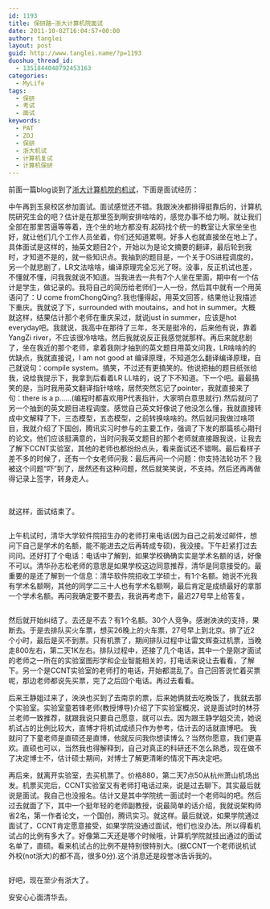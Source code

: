 ```yaml
---
id: 1193
title: 保研路—浙大计算机院面试
date: 2011-10-02T16:04:57+00:00
author: tanglei
layout: post
guid: http://www.tanglei.name/?p=1193
duoshuo_thread_id:
  - 1351844048792453163
categories:
  - MyLife
tags: 
  - 保研
  - 考试
  - 面试
keywords:
  - PAT
  - ZOJ
  - 保研
  - 浙大机试
  - 计算机复试
  - 计算机保研
---
```

前面一篇blog谈到了[浙大计算机院的机试](/blog/the-practise-on-pc-of-postgraduate-in-cs-zju.html)，下面是面试经历：

中午再到玉泉校区参加面试。面试感觉还不错。我跟泱泱都排得挺靠后的，计算机院研究生会的吧？估计是在那里签到啊安排啥啥的，感觉办事不给力啊。就让我们全部在那里苦逼等等着，连个坐的地方都没有.起码找个统一的教室让大家坐坐也好，就让他们几个工作人员坐着，你们还知道累啊。好多人也就直接坐在地上了。具体面试是这样的，抽英文题目2个，开始以为是论文摘要的翻译，最后轮到我时，才知道不是的，就一些知识点。我抽到的题目是，一个关于OS进程调度的，另一个就悲剧了，LR文法啥啥，编译原理完全忘光了呀。没事，反正机试也差，不懂就不懂，问我我就说不知道。当我进去一共有7个人坐在里面，期中有一个估计是学生，做记录的。我将自己的简历给老师们一人一份，然后其中就有一个用英语问了：U come fromChongQing?.我也懂得起，用英文回答，结果他让我描述下重庆。我就说了下，surrounded with moutains，and hot in summer。大概就这样，结果估计那个老师在重庆呆过，就说just in summer，应该是hot everyday吧。我就说，我高中在那待了三年，冬天是挺冷的，后来他有说，靠着YangZi river，不应该很冷啥啥。然后我就说反正我感觉就那样。再后来就悲剧了，坐在我近的那个老师，拿着我刚才抽到的英文题目用英文问我，LR啥啥的的优缺点，我就直接说，I am not good at 编译原理，不知道怎么翻译编译原理，自己就说句：compile system。搞笑，不过还有更搞笑的。他说把抽的题目纸张给我，说给我提示下，我拿到后看着LR LL啥的，说了下不知道。下一个吧。最最搞笑的是，当时我用英文翻译指针啥啥，居然突然忘记了pointer，我就直接来了句：there is a p……(编程时都喜欢用P代表指针，大家明白意思就行).然后就问了另一个抽到的英文题目进程调度。感觉自己英文好像说了他没怎么懂，我就直接转成中文解释了下，三态模型，五态模型，之前转换啥啥的。然后就问我做过啥项目，我就介绍了下国创，腾讯实习时参与的主要工作，强调了下发的那篇核心期刊的论文。他们应该挺满意的，当时问我英文题目的那个老师就直接跟我说，让我去了解下CCNT实验室，其他的老师也都纷纷点头，看来面试还不错啊。最后看样子差不多的时候了，还有一个女老师问我：最后再问一个问题：你支持法轮功不？我被这个问题“吓”到了，居然还有这种问题，然后就笑笑说，不支持。然后还再再做得记录上签字，转身走人。

&nbsp;

<pre>就这样，面试结束了。</pre>

<pre></pre>

上午机试时，清华大学软件院招生办的老师打来电话(因为自己之前发过邮件，想问下自己是学术的名额，能不能进去之后再转成专硕)，我没接。下午赶紧打过去问问。还好打了个电话：电话中了解到，如果学校确确实实是学术名额的话，好像不可以。清华孙志松老师的意思是如果学校这边同意推荐，清华是同意接受的。最重要的是还了解到一个信息：清华软件院招收工学硕士，有1个名额。她说不光我有学术名额啊，其他的同学二三十人也有学术名额啊，最后肯定是成绩最好的拿那一个学术名额。再问我确定要不要去，我说再考虑下，最迟27号早上给答复。

<pre></pre>

然后就开始纠结了。去还是不去？有1个名额。30个人竞争。感谢泱泱的支持，果断去。于是去排队买火车票，想买26晚上的火车票，27号早上到北京。排了近2个小时，最后是买不到票。只有机票了，期间排队过程中让雷文辉查过机票，当晚走800左右，第二天1K左右。排队过程中，还接了几个电话，其中一个是刚才面试的老师之一所在的实验室图形学和企业智能相关的，打电话来说让去看看，了解下。另一个是CCNT实验室的老师打的电话，开始都混乱了。自己回答说忙着买票呢，那边老师都说先买票，完了之后回个电话。再过去看看。

后来王静姐过来了，泱泱也买到了去南京的票，后来她俩就去吃晚饭了，我就去那个实验室。实验室童若锋老师(教授博导)介绍了下实验室概况，说是面试时的林芬兰老师一致推荐，就跟我说只要自己愿意，就可以去。因为跟王静学姐交流，她说机试占的比例比较大，直博才将机试成绩只作为参考，估计去的话就直博吧。 我就问了下童老师是直硕还是直博，他就反问我你想读博么？当然你愿意，我们更喜欢。直硕也可以，当然我也得解释到，自己对真正的科研还不怎么熟悉，现在做不了决定博士不，估计硕士期间，对博士了解更清晰的情况下再决定吧。

再后来，就离开实验室，去买机票了。价格880，第二天7点50从杭州萧山机场出发。机票买完后，CCNT实验室又有老师打电话过来，说是过去聊下。其实最后就说是面试。我自己也没报名。估计又是其中学院统一面试时一个老师叫的吧。然后过去就面了下，其中一个挺年轻的老师副教授，说最简单的话介绍，我就说架构师省2名，第一作者论文，一个国创，腾讯实习。就这样。最后就说，如果学院通过面试了，CCNT肯定愿意接受，如果学院没通过面试，他们也没办法。所以得看机试占的比例有多大了。好像第二天还是哪个时候哦，计算机学院就挂出通过的面试名单了，直硕。看来机试占的比例不是特别很特别大。(据CCNT一个老师说机试外校(not浙大)的都不高，很多0分).这个消息还是段誉冰告诉我的。

<pre></pre>

<pre>好吧，现在至少有浙大了。</pre>

<pre>安安心心面清华去。</pre>
